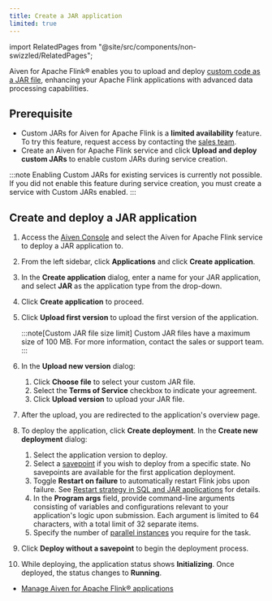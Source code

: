 ```yaml
---
title: Create a JAR application
limited: true
---
```


import RelatedPages from "@site/src/components/non-swizzled/RelatedPages";

Aiven for Apache Flink® enables you to upload and deploy [custom code as a JAR file](/docs/products/flink/concepts/custom-jars), enhancing your Apache Flink applications with advanced data processing capabilities.

## Prerequisite

- Custom JARs for Aiven for Apache Flink is a **limited availability** feature.
  To try this feature, request access by contacting the
  [sales team](http://aiven.io/contact).
- Create an Aiven for Apache Flink service and click **Upload and deploy custom JARs**
  to enable custom JARs during service creation.

:::note
Enabling Custom JARs for existing services is currently not possible. If you did not
enable this feature during service creation, you must create a service with
Custom JARs enabled.
:::

## Create and deploy a JAR application

1.  Access the [Aiven Console](https://console.aiven.io/) and select the
    Aiven for Apache Flink service to deploy a JAR
    application to.
1.  From the left sidebar, click **Applications** and click
    **Create application**.
1.  In the **Create application** dialog, enter a name for your JAR
    application, and select **JAR** as the application type from the
    drop-down.
1.  Click **Create application** to proceed.
1.  Click **Upload first version** to upload the first version of the
    application.

    :::note[Custom JAR file size limit]
    Custom JAR files have a maximum size of 100 MB.
    For more information, contact the sales or support team.
    :::

1.  In the **Upload new version** dialog:
    1. Click **Choose file** to select your custom JAR file.
    1. Select the **Terms of Service** checkbox to indicate your
       agreement.
    1. Click **Upload version** to upload your JAR file.
1.  After the upload, you are redirected to the application's overview
    page.
1.  To deploy the application, click **Create deployment**. In the
    **Create new deployment** dialog:
    1. Select the application version to deploy.
    1. Select a
       [savepoint](/docs/products/flink/concepts/savepoints) if you wish to deploy from
       a specific state. No
       savepoints are available for the first application deployment.
    1. Toggle **Restart on failure** to automatically restart Flink
       jobs upon failure. See [Restart strategy in SQL and JAR applications](/docs/products/flink/howto/restart-strategy-jar-applications)
       for details.
    1. In the **Program args** field, provide command-line arguments
       consisting of variables and configurations relevant to your
       application's logic upon submission. Each argument is limited
       to 64 characters, with a total limit of 32 separate items.
    1. Specify the number of [parallel
       instances](https://nightlies.apache.org/flink/flink-docs-master/docs/dev/datastream/execution/parallel/)
       you require for the task.
1.  Click **Deploy without a savepoint** to begin the deployment
    process.
1.  While deploying, the application status shows **Initializing**. Once
    deployed, the status changes to **Running**.

<RelatedPages/>

-   [Manage Aiven for Apache Flink® applications](/docs/products/flink/howto/manage-flink-applications)
